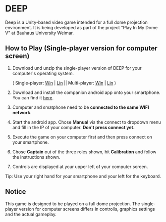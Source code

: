 # DEEP
Deep is a Unity-based video game intended for a full dome projection environment. It is being developed as part of the project "Play In My Dome V" at Bauhaus University Weimar.


## How to Play (Single-player version for computer screen) 

 1. Download und unzip the single-player version of DEEP for your computer's operating system.

	( Single-player: [Win](https://github.com/chillpert/deep/releases/download/v1.0/DeepWindowsSP.rar) | [Lin](https://github.com/chillpert/deep/releases/download/v1.0/DeepLinuxSP.rar) || Multi-player: [Win](https://github.com/chillpert/deep/releases/download/v1.0/DeepWindowsMP.rar) | [Lin](https://github.com/chillpert/deep/releases/download/v1.0/DeepLinuxMP.rar) )
 2. Download and install the companion android app onto your smartphone. You can find it [here](https://github.com/chillpert/unity-phone-controller/releases/download/2.2.3/deep-phone-controller.apk).
 3. Computer and  smatphone need to be **connected to the same WIFI network**.
 4. Start the android app. Chose **Manual** via the connect to dropdown menu and fill in the IP of your computer. **Don't press connect yet.**
 5.  Execute the game on your computer first and then press connect on your smartphone.
 6. Chose **Captain** out of the three roles shown, hit **Calibration** and follow the instructions shown.
 8. Controls are displayed at your upper left of your computer screen.

Tip: Use your right hand for your smartphone and your left for the keyboard. 


## Notice
This game is designed to be played on a full dome projection. The single-player version for computer screens differs in controlls, graphics settings and the actual gameplay.
